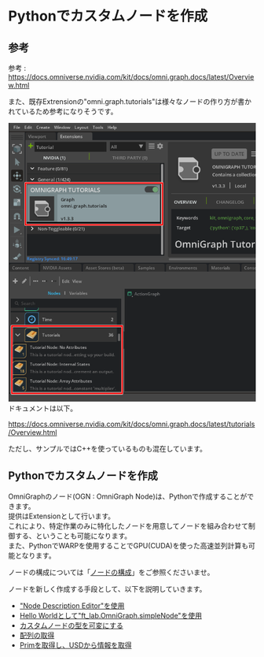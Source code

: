 # Pythonでカスタムノードを作成

## 参考

参考 : https://docs.omniverse.nvidia.com/kit/docs/omni.graph.docs/latest/Overview.html

また、既存Extrensionの"omni.graph.tutorials"は様々なノードの作り方が書かれているため参考になりそうです。     

![OmniGraph_tutorials.png](./images/OmniGraph_tutorials.png)     
ドキュメントは以下。     

https://docs.omniverse.nvidia.com/kit/docs/omni.graph.docs/latest/tutorials/Overview.html      

ただし、サンプルではC++を使っているものも混在しています。     

## Pythonでカスタムノードを作成

OmniGraphのノード(OGN : OmniGraph Node)は、Pythonで作成することができます。     
提供はExtensionとして行います。     
これにより、特定作業のみに特化したノードを用意してノードを組み合わせて制御する、ということも可能になります。     
また、PythonでWARPを使用することでGPU(CUDA)を使った高速並列計算も可能となります。      

ノードの構成については「[ノードの構成](./NodeStructure.md)」をご参照くださいませ。    

ノードを新しく作成する手段として、以下を説明していきます。     

* ["Node Description Editor"を使用](./NodeDescriptionEditor.md)
* [Hello Worldとして"ft_lab.OmniGraph.simpleNode"を使用](./SimpleNode.md)
* [カスタムノードの型を可変にする](./NumericsNode.md)
* [配列の取得](./ArrayNode.md)
* [Primを取得し、USDから情報を取得](./UseUSDNode.md)

